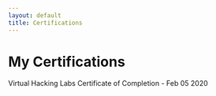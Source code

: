 ```yaml
---
layout: default
title: Certifications
---
```

# My Certifications

Virtual Hacking Labs Certificate of Completion - Feb 05 2020
